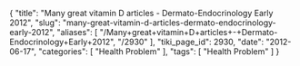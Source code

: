 {
    "title": "Many great vitamin D articles - Dermato-Endocrinology Early 2012",
    "slug": "many-great-vitamin-d-articles-dermato-endocrinology-early-2012",
    "aliases": [
        "/Many+great+vitamin+D+articles+-+Dermato-Endocrinology+Early+2012",
        "/2930"
    ],
    "tiki_page_id": 2930,
    "date": "2012-06-17",
    "categories": [
        "Health Problem"
    ],
    "tags": [
        "Health Problem"
    ]
}